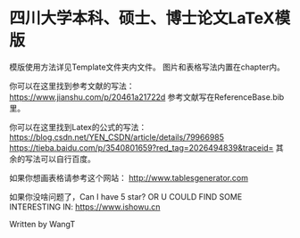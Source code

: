 # 四川大学本科、硕士、博士论文LaTeX模版

模版使用方法详见Template文件夹内文件。
图片和表格写法内置在chapter内。


你可以在这里找到参考文献的写法：
https://www.jianshu.com/p/20461a21722d
参考文献写在ReferenceBase.bib里。


你可以在这里找到Latex的公式的写法：
https://blog.csdn.net/YEN_CSDN/article/details/79966985
https://tieba.baidu.com/p/3540801659?red_tag=2026494839&traceid=
其余的写法可以自行百度。


如果你想画表格请参考这个网站：
http://www.tablesgenerator.com


如果你没啥问题了，Can I have 5 star? 
OR U COULD FIND SOME INTERESTING IN: https://www.ishowu.cn


Written by WangT
